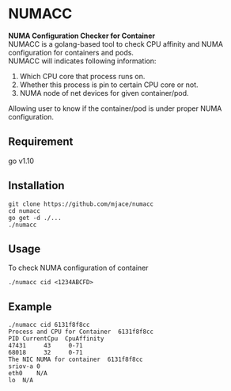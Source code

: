 # NUMACC
**NUMA Configuration Checker for Container**  
NUMACC is a golang-based tool to check CPU affinity and NUMA configuration for containers and pods.  
NUMACC will indicates following information:   
1. Which CPU core that process runs on.  
2. Whether this process is pin to certain CPU core or not.      
3. NUMA node of net devices for given container/pod.  

Allowing user to know if the container/pod is under proper NUMA configuration.

## Requirement
go v1.10  

## Installation  
```shell script
git clone https://github.com/mjace/numacc
cd numacc
go get -d ./...
./numacc
```

## Usage 
To check NUMA configuration of container  
```shell script
./numacc cid <1234ABCFD>
```

## Example
```shell script
./numacc cid 6131f8f8cc
Process and CPU for Container  6131f8f8cc
PID	CurrentCpu	CpuAffinity
47431 	  43 	 0-71
68018 	  32 	 0-71
The NIC NUMA for container  6131f8f8cc
sriov-a	0
eth0	N/A
lo	N/A
```

